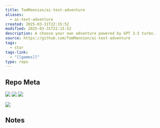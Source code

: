 ```yaml
---
title: TomMannion/ai-text-adventure
aliases:
  - ai-text-adventure
created: 2025-03-31T22:15:52
modified: 2025-03-31T22:15:52
description: A choose your own adventure powered by GPT 3.5 turbo.
source: https://github.com/TomMannion/ai-text-adventure
tags:
  - star
tags-link:
  - "[[games]]"
type: repo
---
```

## Repo Meta

![](https://img.shields.io/github/stars/TomMannion/ai-text-adventure?style=for-the-badge&label=stars) ![](https://img.shields.io/github/repo-size/TomMannion/ai-text-adventure?style=for-the-badge&label=size) ![](https://img.shields.io/github/created-at/TomMannion/ai-text-adventure?style=for-the-badge&label=since)

[![](https://github-readme-stats.vercel.app/api/pin/?username=TomMannion&repo=ai-text-adventure&bg_color=00000000)](https://github.com/TomMannion/ai-text-adventure)

## Notes


